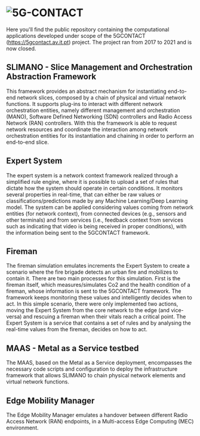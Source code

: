 
# ![5G-CONTACT](https://5gcontact.av.it.pt/img/5g-contact-logo.png)

Here you'll find the public repository containing the computational applications developed under scope of the 5GCONTACT (https://5gcontact.av.it.pt) project.
The project ran from 2017 to 2021 and is now closed.

## SLIMANO - Slice Management and Orchestration Abstraction Framework

This framework provides an abstract mechanism for instantiating end-to-end network slices, composed by a chain of physical and virtual network functions. It supports plug-ins to interact with different network orchestration entities, namely different management and orchestration (MANO), Software Defined Networking (SDN) controllers and Radio Access Network (RAN) controllers. With this the framework is able to request network resources and coordinate the interaction among network orchestration entities for its instantiation and chaining in order to perform an end-to-end slice.

## Expert System

The expert system is a network context framework realized through a simplified rule engine, where it is possible to upload a set of rules that dictate how the system should operate in certain conditions. It monitors several properties in real-time, that can either be raw values or classifications/predictions made by any Machine Learning/Deep Learning model. The system can be applied considering values coming from network entities (for network context), from connected devices (e.g., sensors and other terminals) and from services (i.e., feedback context from services such as indicating that video is being received in proper conditions), with the information being sent to the 5GCONTACT framework.

## Fireman

The fireman simulation emulates increments the Expert System to create a scenario where the fire brigade detects an urban fire and mobilizes to contain it. There are two main processes for this simulation. First is the fireman itself, which measures/simulates Co2 and the health condition of a fireman, whose information is sent to the 5GCONTACT framework. The framework keeps monitoring these values and intelligently decides when to act. In this simple scenario, there were only implemented two actions, moving the Expert System from the core network to the edge (and vice-versa) and rescuing a fireman when their vitals reach a critical point. The Expert System is a service that contains a set of rules and by analysing the real-time values from the fireman, decides on how to act.

## MAAS - Metal as a Service testbed

The MAAS, based on the Metal as a Service deployment, encompasses the necessary code scripts and configuration to deploy the infrastructure framework that allows SLIMANO to chain physical network elements and virtual network functions.

## Edge Mobility Manager

The Edge Mobility Manager emulates a handover between different Radio Access Network (RAN) endpoints, in a Multi-access Edge Computing (MEC) environment.
